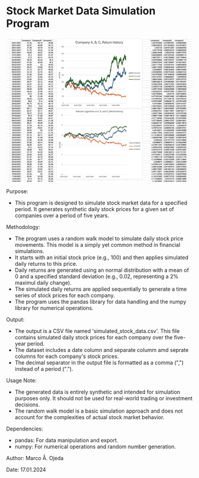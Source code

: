 # Stock Market Data Simulation Program
####

![Example Image](https://github.com/Mojeda01/fakeStockData/blob/main/Example%20Image/example.png)


Purpose:
- This program is designed to simulate stock market data for a specified period. It generates synthetic daily stock prices for a given set of companies over a period of five years.

Methodology:
- The program uses  a random walk model to simulate daily stock price movements. This model is a simply yet common method in financial simulations.
- It starts with an initial stock price (e.g., 100) and then applies simulated daily returns to this price.
- Daily returns are generated using an normal distribution with a mean of 0 and a specified standard deviation (e.g., 0.02, representing a 2% maximul daily change).
- The simulated daily returns are applied sequentially to generate  a time series of stock prices for each company.
- The program uses the pandas library for data handling and the numpy library for numerical operations.

Output:
- The output is a CSV file named 'simulated_stock_data.csv'. This file contains simulated daily stock prices for each company over the five-year period.
- The dataset includes a date column and separate columm amd seprate columns for each company's stock prices.
- The decimal separator in the output file is formatted as a comma (",") instead of a period (".").

Usage Note:
- The generated data is entirely synthetic and intended for simulation purposes only. It should not be used for real-world trading or investment decisions.
- The random walk model is a basic simulation approach and does not account for the complexities of actual stock market behavior.

Dependencies:
- pandas: For data manipulation and export.
- numpy: For numerical operations and random number generation.

Author: Marco Å. Ojeda

Date: 17.01.2024
